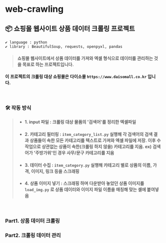 # web-crawling

## 📦 쇼핑몰 웹사이트 상품 데이터 크롤링 프로젝트

```
✔ language : python
✔ library : BeautifulSoup, requests, openpyxl, pandas
```

> #### 쇼핑몰 웹사이트에서 상품 데이터를 가져와 엑셀 형식으로 데이터를 관리하는 것을 목표로 하는 프로젝트입니다.

#### 이 프로젝트의 크롤링 대상 쇼핑몰은 다이소몰 ```https://www.daisomall.co.kr``` 입니다.

</br>
  
### 🛠 작동 방식
>- #### 1. input 파일 : 크롤링 대상 물품의 '검색어'를 정리한 엑셀파일
>- #### 2. 카테고리 필터링 : ```item_category_list.py``` 실행해 각 검색어의 검색 결과 상품들이 속한 모든 카테고리를 텍스트로 가져와 엑셀 파일에 저장. 이후 수작업으로 상관없는 상품이 속한(크롤링 하지 않을) 카테고리를 지움. ex) 검색어가 '주방가위'인 경우 사무/문구 카테고리를 지움
>- #### 3. 데이터 수집 : ```item_category.py``` 실행해 카테고리 별로 상품의 이름, 가격, 이미지, 링크 등을 스크래핑
>- #### 4. 상품 이미지 넣기 : 스크래핑 하며 다운받아 놓았던 상품 이미지를 ```load_img.py``` 로 상품 데이터와 이미지 파일 이름을 매칭해 맞는 셀에 붙여넣음

</br>

### Part1. 상품 데이터 크롤링

### Part2. 크롤링 데이터 관리
